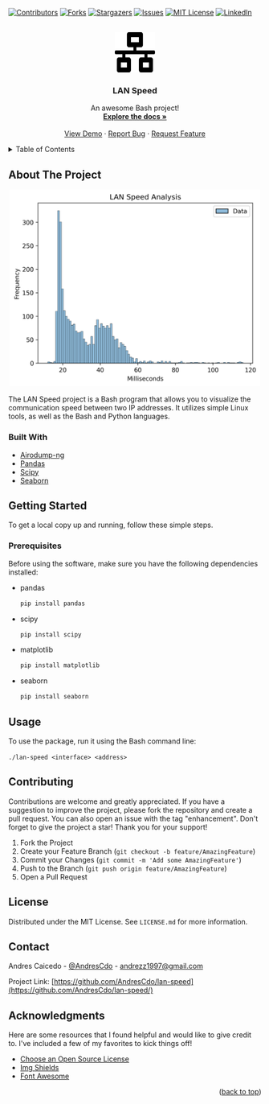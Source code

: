 <div id="top"></div>

[![Contributors][contributors-shield]][contributors-url]
[![Forks][forks-shield]][forks-url]
[![Stargazers][stars-shield]][stars-url]
[![Issues][issues-shield]][issues-url]
[![MIT License][license-shield]][license-url]
[![LinkedIn][linkedin-shield]][linkedin-url]

<!-- PROJECT LOGO -->
<br />
<div align="center">
  <a href="https://github.com/Kaiser-bit/lan-speed">
    <img src="images/logo.svg" alt="Logo" width="80" height="80">
  </a>

  <h3 align="center">LAN Speed</h3>

  <p align="center">
    An awesome Bash project!
    <br />
    <a href="https://github.com/Kaiser-bit/lan-speed"><strong>Explore the docs »</strong></a>
    <br />
    <br />
    <a href="https://github.com/Kaiser-bit/lan-speed">View Demo</a>
    ·
    <a href="https://github.com/Kaiser-bit/lan-speed/issues">Report Bug</a>
    ·
    <a href="https://github.com/Kaiser-bit/lan-speed/issues">Request Feature</a>
  </p>
</div>

<!-- TABLE OF CONTENTS -->
<details>
  <summary>Table of Contents</summary>
  <ol>
    <li>
      <a href="#about-the-project">About The Project</a>
      <ul>
        <li><a href="#built-with">Built With</a></li>
      </ul>
    </li>
    <li>
      <a href="#getting-started">Getting Started</a>
      <ul>
        <li><a href="#prerequisites">Prerequisites</a></li>
      </ul>
    </li>
    <li><a href="#usage">Usage</a></li>
    <li><a href="#contributing">Contributing</a></li>
    <li><a href="#license">License</a></li>
    <li><a href="#contact">Contact</a></li>
    <li><a href="#acknowledgments">Acknowledgments</a></li>
  </ol>
</details>

<!-- ABOUT THE PROJECT -->
## About The Project
<p align="center">
  <img src="images/plot.png" alt="Plot" width="500"/>
</p>

The LAN Speed project is a Bash program that allows you to visualize the communication speed between two IP addresses. It utilizes simple Linux tools, as well as the Bash and Python languages.

### Built With

* [Airodump-ng](https://www.aircrack-ng.org/doku.php?id=airodump-ng/)
* [Pandas](https://pandas.pydata.org/)
* [Scipy](https://www.scipy.org/)
* [Seaborn](https://seaborn.pydata.org/)

<!-- GETTING STARTED -->
## Getting Started

To get a local copy up and running, follow these simple steps.

### Prerequisites

Before using the software, make sure you have the following dependencies installed:
* pandas
  ```sh
  pip install pandas
  ```
* scipy
  ```sh
  pip install scipy
  ```
* matplotlib
  ```sh
  pip install matplotlib
  ```
* seaborn
  ```sh
  pip install seaborn
  ```

<!-- USAGE EXAMPLES -->
## Usage

To use the package, run it using the Bash command line:

`./lan-speed <interface> <address>`

<!-- CONTRIBUTING -->
## Contributing

Contributions are welcome and greatly appreciated. If you have a suggestion to improve the project, please fork the repository and create a pull request. You can also open an issue with the tag "enhancement". Don't forget to give the project a star! Thank you for your support!

1. Fork the Project
2. Create your Feature Branch (`git checkout -b feature/AmazingFeature`)
3. Commit your Changes (`git commit -m 'Add some AmazingFeature'`)
4. Push to the Branch (`git push origin feature/AmazingFeature`)
5. Open a Pull Request

<!-- LICENSE -->
## License

Distributed under the MIT License. See `LICENSE.md` for more information.

<!-- CONTACT -->
## Contact

Andres Caicedo - [@AndresCdo](https://twitter.com/AndresCdo) - andrezz1997@gmail.com

Project Link: [https://github.com/AndresCdo/lan-speed](https://github.com/AndresCdo/lan-speed/)

<!-- ACKNOWLEDGMENTS -->
## Acknowledgments

Here are some resources that I found helpful and would like to give credit to. I've included a few of my favorites to kick things off!

* [Choose an Open Source License](https://choosealicense.com)
* [Img Shields](https://shields.io)
* [Font Awesome](https://fontawesome.com)

<p align="right">(<a href="#top">back to top</a>)</p>



<!-- MARKDOWN LINKS & IMAGES -->
<!-- https://www.markdownguide.org/basic-syntax/#reference-style-links -->
[contributors-shield]: https://img.shields.io/github/contributors/Kaiser-bit/lan-speed.svg?style=for-the-badge
[contributors-url]: https://github.com/Kaiser-bit/lan-speed/graphs/contributors
[forks-shield]: https://img.shields.io/github/forks/Kaiser-bit/lan-speed.svg?style=for-the-badge
[forks-url]: https://github.com/Kaiser-bit/lan-speed/network/members
[stars-shield]: https://img.shields.io/github/stars/Kaiser-bit/lan-speed.svg?style=for-the-badge
[stars-url]: https://github.com/Kaiser-bit/lan-speed/stargazers
[issues-shield]: https://img.shields.io/github/issues/Kaiser-bit/lan-speed.svg?style=for-the-badge
[issues-url]: https://github.com/Kaiser-bit/lan-speed/issues
[license-shield]: https://img.shields.io/github/license/Kaiser-bit/lan-speed.svg?style=for-the-badge
[license-url]: https://github.com/Kaiser-bit/lan-speed/blob/master/LICENSE.md
[linkedin-shield]: https://img.shields.io/badge/-LinkedIn-black.svg?style=for-the-badge&logo=linkedin&colorB=555
[linkedin-url]: https://www.linkedin.com/i

